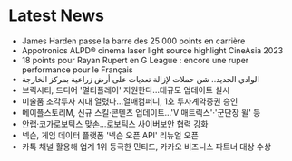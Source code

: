 # Latest News
-  James Harden passe la barre des 25 000 points en carrière
-  Appotronics ALPD® cinema laser light source highlight CineAsia 2023
-  18 points pour Rayan Rupert en G League : encore une ruper performance pour le Français
-  الوادي الجديد.. شن حملات لإزالة تعديات على أرض زراعية بمركز الخارجة
-  브릭시티, 드디어 '멀티플레이' 지원한다...대규모 업데이트 실시
-  미술품 조각투자 시대 열렸다…열매컴퍼니, 1호 투자계약증권 승인
-  메이플스토리M, 신규 스킬·콘텐츠 업데이트...'V 매트릭스'·'군단장 윌' 등
-  안랩·코가로보틱스 맞손…로보틱스 사이버보안 협력 강화
-  넥슨, 게임 데이터 플랫폼 '넥슨 오픈 API' 리뉴얼 오픈
-  카톡 채널 활용해 업계 1위 등극한 민티드, 카카오 비즈니스 파트너 대상 수상
